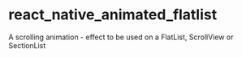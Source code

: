 # react_native_animated_flatlist
A scrolling animation - effect to be  used on a FlatList, ScrollView or SectionList
